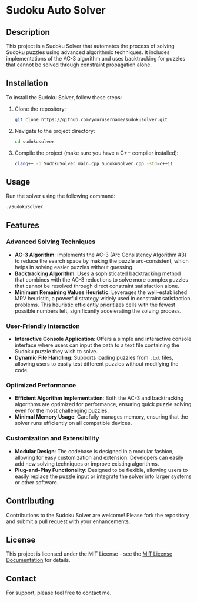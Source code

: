 # Sudoku Auto Solver

## Description
This project is a Sudoku Solver that automates the process of solving Sudoku puzzles using advanced algorithmic techniques. It includes implementations of the AC-3 algorithm and uses backtracking for puzzles that cannot be solved through constraint propagation alone.

## Installation
To install the Sudoku Solver, follow these steps:

1. Clone the repository:
   ```bash
   git clone https://github.com/yourusername/sudokusolver.git
   ```
2. Navigate to the project directory:
   ```bash
   cd sudokusolver
   ```
3. Compile the project (make sure you have a C++ compiler installed):
   ```bash
   clang++ -o SudokuSolver main.cpp SudokuSolver.cpp -std=c++11
   ```

## Usage
Run the solver using the following command:
```bash
./SudokuSolver
```

## Features

### Advanced Solving Techniques
- **AC-3 Algorithm**: Implements the AC-3 (Arc Consistency Algorithm #3) to reduce the search space by making the puzzle arc-consistent, which helps in solving easier puzzles without guessing.
- **Backtracking Algorithm**: Uses a sophisticated backtracking method that combines with the AC-3 reductions to solve more complex puzzles that cannot be resolved through direct constraint satisfaction alone.
- **Minimum Remaining Values Heuristic**: Leverages the well-established MRV heuristic, a powerful strategy widely used in constraint satisfaction problems. This heuristic efficiently prioritizes cells with the fewest possible numbers left, significantly accelerating the solving process.

### User-Friendly Interaction
- **Interactive Console Application**: Offers a simple and interactive console interface where users can input the path to a text file containing the Sudoku puzzle they wish to solve.
- **Dynamic File Handling**: Supports loading puzzles from `.txt` files, allowing users to easily test different puzzles without modifying the code.

### Optimized Performance
- **Efficient Algorithm Implementation**: Both the AC-3 and backtracking algorithms are optimized for performance, ensuring quick puzzle solving even for the most challenging puzzles.
- **Minimal Memory Usage**: Carefully manages memory, ensuring that the solver runs efficiently on all compatible devices.

### Customization and Extensibility
- **Modular Design**: The codebase is designed in a modular fashion, allowing for easy customization and extension. Developers can easily add new solving techniques or improve existing algorithms.
- **Plug-and-Play Functionality**: Designed to be flexible, allowing users to easily replace the puzzle input or integrate the solver into larger systems or other software.

## Contributing
Contributions to the Sudoku Solver are welcome! Please fork the repository and submit a pull request with your enhancements.

## License
This project is licensed under the MIT License - see the [MIT License Documentation](https://opensource.org/licenses/MIT) for details.

## Contact
For support, please feel free to contact me.
